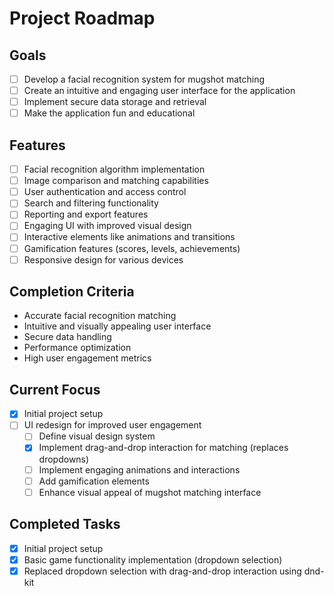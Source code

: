 # Project Roadmap

## Goals
- [ ] Develop a facial recognition system for mugshot matching
- [ ] Create an intuitive and engaging user interface for the application
- [ ] Implement secure data storage and retrieval
- [ ] Make the application fun and educational

## Features
- [ ] Facial recognition algorithm implementation
- [ ] Image comparison and matching capabilities
- [ ] User authentication and access control
- [ ] Search and filtering functionality
- [ ] Reporting and export features
- [ ] Engaging UI with improved visual design
- [ ] Interactive elements like animations and transitions
- [ ] Gamification features (scores, levels, achievements)
- [ ] Responsive design for various devices

## Completion Criteria
- Accurate facial recognition matching
- Intuitive and visually appealing user interface
- Secure data handling
- Performance optimization
- High user engagement metrics

## Current Focus
- [x] Initial project setup
- [ ] UI redesign for improved user engagement
  - [ ] Define visual design system
  - [x] Implement drag-and-drop interaction for matching (replaces dropdowns)
  - [ ] Implement engaging animations and interactions
  - [ ] Add gamification elements
  - [ ] Enhance visual appeal of mugshot matching interface

## Completed Tasks
- [x] Initial project setup
- [x] Basic game functionality implementation (dropdown selection)
- [x] Replaced dropdown selection with drag-and-drop interaction using dnd-kit
